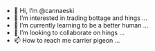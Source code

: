 - 👋 Hi, I’m @cannaeski
- 👀 I’m interested in trading bottage and hings ...
- 🌱 I’m currently learning to be a better human ...
- 💞️ I’m looking to collaborate on hings ...
- 📫 How to reach me carrier pigeon ...

<!---
cannaeski/cannaeski is a ✨ special ✨ repository because its `README.md` (this file) appears on your GitHub profile.
You can click the Preview link to take a look at your changes.
--->
